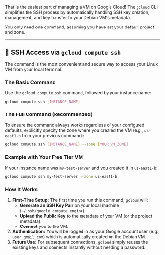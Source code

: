 That is the easiest part of managing a VM on Google Cloud\! The `gcloud` CLI simplifies the SSH process by automatically handling SSH key creation, management, and key transfer to your Debian VM's metadata.

You only need one command, assuming you have set your default project and zone.

-----

## 🔑 SSH Access via `gcloud compute ssh`

The command is the most convenient and secure way to access your Linux VM from your local terminal.

### The Basic Command

Use the `gcloud compute ssh` command, followed by your instance name:

```bash
gcloud compute ssh [INSTANCE_NAME]
```

### The Full Command (Recommended)

To ensure the command always works regardless of your configured defaults, explicitly specify the zone where you created the VM (e.g., `us-east1-b` from your previous command):

```bash
gcloud compute ssh [INSTANCE_NAME] --zone [YOUR_VM_ZONE]
```

### Example with Your Free Tier VM

If your instance name was `my-test-server` and you created it in `us-east1-b`:

```bash
gcloud compute ssh my-test-server --zone us-east1-b
```

### How It Works

1.  **First-Time Setup:** The first time you run this command, `gcloud` will:
      * **Generate an SSH Key Pair** on your local machine (`~/.ssh/google_compute_engine`).
      * **Upload the Public Key** to the metadata of your VM (or the project metadata).
      * **Connect** you to the VM.
2.  **Authentication:** You will be logged in as your Google account user (e.g., `user_gmail_com`) which is automatically created on the Debian VM.
3.  **Future Use:** For subsequent connections, `gcloud` simply reuses the existing keys and connects instantly without needing a password.